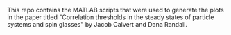 This repo contains the MATLAB scripts that were used to generate the plots in the paper titled "Correlation thresholds in the steady states of particle systems and spin glasses" by Jacob Calvert and Dana Randall.
